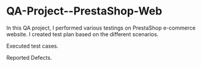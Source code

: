 # QA-Project--PrestaShop-Web
In this QA project, I performed various testings on PrestaShop e-commerce website. I created test plan based on the different scenarios. 

Executed test cases.

Reported Defects.
